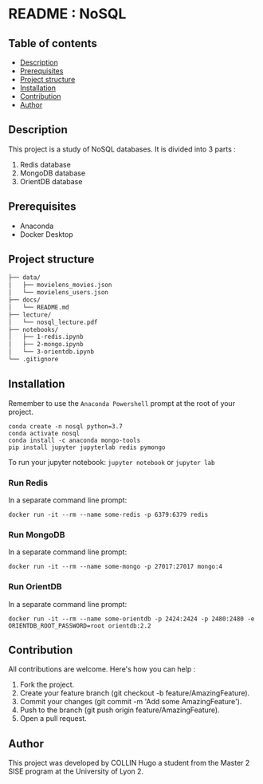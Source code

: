 # README : NoSQL 

## Table of contents

- [Description](#description)
- [Prerequisites](#prerequisites)
- [Project structure](#project-structure)
- [Installation](#installation)
- [Contribution](#contribution)
- [Author](#author)

## Description

This project is a study of NoSQL databases. It is divided into 3 parts :
1. Redis database
2. MongoDB database
3. OrientDB database

## Prerequisites

- Anaconda
- Docker Desktop

## Project structure

```bash
├── data/
│   ├── movielens_movies.json
│   └── movielens_users.json
├── docs/
│   └── README.md
├── lecture/
│   └── nosql_lecture.pdf
├── notebooks/
│   ├── 1-redis.ipynb
│   ├── 2-mongo.ipynb
│   └── 3-orientdb.ipynb
└── .gitignore
```

## Installation

Remember to use the `Anaconda Powershell` prompt at the root of your project.

```
conda create -n nosql python=3.7
conda activate nosql
conda install -c anaconda mongo-tools
pip install jupyter jupyterlab redis pymongo
```

To run your jupyter notebook: `jupyter notebook` or `jupyter lab`

### Run Redis

In a separate command line prompt:

```
docker run -it --rm --name some-redis -p 6379:6379 redis
```

### Run MongoDB

In a separate command line prompt:

```
docker run -it --rm --name some-mongo -p 27017:27017 mongo:4
```

### Run OrientDB

In a separate command line prompt:

```
docker run -it --rm --name some-orientdb -p 2424:2424 -p 2480:2480 -e ORIENTDB_ROOT_PASSWORD=root orientdb:2.2
```

## Contribution

All contributions are welcome. Here's how you can help :

1. Fork the project.
2. Create your feature branch (git checkout -b feature/AmazingFeature).
3. Commit your changes (git commit -m 'Add some AmazingFeature').
4. Push to the branch (git push origin feature/AmazingFeature).
5. Open a pull request.

## Author

This project was developed by COLLIN Hugo a student from the Master 2 SISE program at the University of Lyon 2.